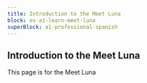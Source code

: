 ```yaml
---
title: Introduction to the Meet Luna
block: es-a1-learn-meet-luna
superBlock: a1-professional-spanish
---
```


## Introduction to the Meet Luna

This page is for the Meet Luna
